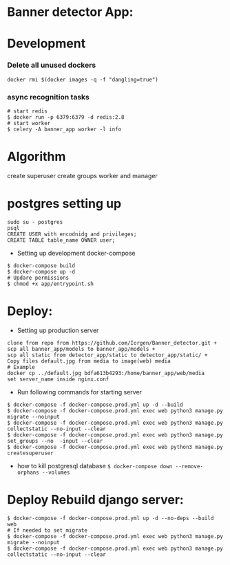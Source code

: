 # Banner detector App: 

# Development
### Delete all unused dockers 
```
docker rmi $(docker images -q -f "dangling=true")
```
### async recognition tasks
```
# start redis 
$ docker run -p 6379:6379 -d redis:2.8    
# start worker
$ celery -A banner_app worker -l info
```
 
# Algorithm 
create superuser
create groups worker and manager

# postgres setting up 
```
sudo su - postgres
psql
CREATE USER with encodnidg and privileges;
CREATE TABLE table_name OWNER user;
```

- Setting up development docker-compose
```
$ docker-compose build
$ docker-compose up -d
# Updare permissions 
$ chmod +x app/entrypoint.sh
```

# Deploy: 

- Setting up production server 
```
clone from repo from https://github.com/Iorgen/Banner_detector.git + 
scp all banner_app/models to banner_app/models + 
scp all static from detector_app/static to detector_app/static/ + 
Copy files default.jpg from media to image(web) media  
# Example 
docker cp ../default.jpg bdfa613b4293:/home/banner_app/web/media
set server_name inside nginx.conf 
```
- Run following commands for starting server 
```
$ docker-compose -f docker-compose.prod.yml up -d --build
$ docker-compose -f docker-compose.prod.yml exec web python3 manage.py migrate --noinput 
$ docker-compose -f docker-compose.prod.yml exec web python3 manage.py collectstatic --no-input --clear
$ docker-compose -f docker-compose.prod.yml exec web python3 manage.py set_groups --no  -input --clear
$ docker-compose -f docker-compose.prod.yml exec web python3 manage.py createsuperuser
```

- how to kill postgresql database 
``
$ docker-compose down --remove-orphans --volumes
``
# Deploy Rebuild django server: 

```
$ docker-compose -f docker-compose.prod.yml up -d --no-deps --build web 
# If needed to set migrate 
$ docker-compose -f docker-compose.prod.yml exec web python3 manage.py migrate --noinput
$ docker-compose -f docker-compose.prod.yml exec web python3 manage.py collectstatic --no-input --clear
```
